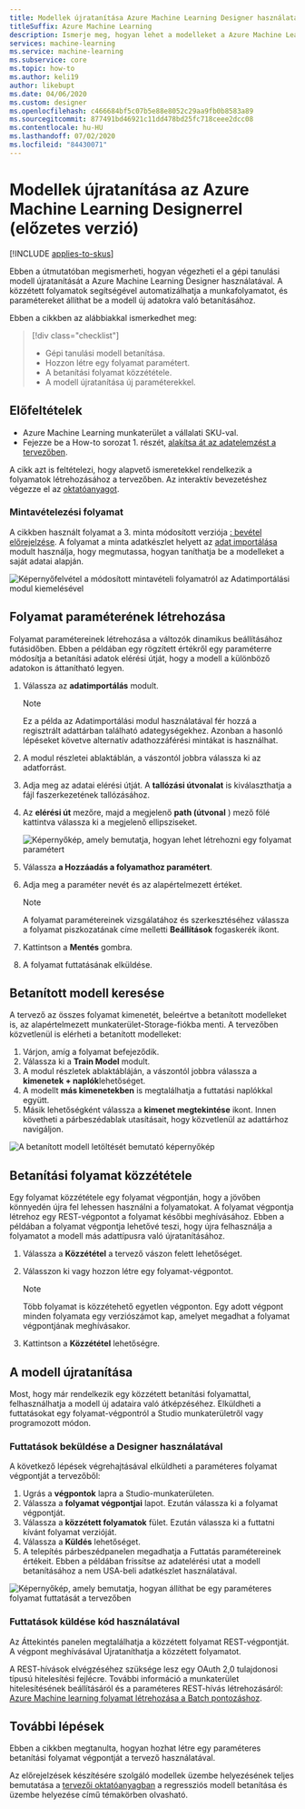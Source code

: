 ```yaml
---
title: Modellek újratanítása Azure Machine Learning Designer használatával (előzetes verzió)
titleSuffix: Azure Machine Learning
description: Ismerje meg, hogyan lehet a modelleket a Azure Machine Learning Designerben (előzetes verzió) közzétett folyamatokkal áttanítani.
services: machine-learning
ms.service: machine-learning
ms.subservice: core
ms.topic: how-to
ms.author: keli19
author: likebupt
ms.date: 04/06/2020
ms.custom: designer
ms.openlocfilehash: c466684bf5c07b5e88e8052c29aa9fb0b8583a89
ms.sourcegitcommit: 877491bd46921c11dd478bd25fc718ceee2dcc08
ms.contentlocale: hu-HU
ms.lasthandoff: 07/02/2020
ms.locfileid: "84430071"
---
```

# <a name="retrain-models-with-azure-machine-learning-designer-preview"></a>Modellek újratanítása az Azure Machine Learning Designerrel (előzetes verzió)
[!INCLUDE [applies-to-skus](../../includes/aml-applies-to-enterprise-sku.md)]

Ebben a útmutatóban megismerheti, hogyan végezheti el a gépi tanulási modell újratanítását a Azure Machine Learning Designer használatával. A közzétett folyamatok segítségével automatizálhatja a munkafolyamatot, és paramétereket állíthat be a modell új adatokra való betanításához. 

Ebben a cikkben az alábbiakkal ismerkedhet meg:

> [!div class="checklist"]
> * Gépi tanulási modell betanítása.
> * Hozzon létre egy folyamat paramétert.
> * A betanítási folyamat közzététele.
> * A modell újratanítása új paraméterekkel.

## <a name="prerequisites"></a>Előfeltételek

* Azure Machine Learning munkaterület a vállalati SKU-val.
* Fejezze be a How-to sorozat 1. részét, [alakítsa át az adatelemzést a tervezőben](how-to-designer-transform-data.md).

A cikk azt is feltételezi, hogy alapvető ismeretekkel rendelkezik a folyamatok létrehozásához a tervezőben. Az interaktív bevezetéshez végezze el az [oktatóanyagot](tutorial-designer-automobile-price-train-score.md). 

### <a name="sample-pipeline"></a>Mintavételezési folyamat

A cikkben használt folyamat a 3. minta módosított verziója [: bevétel előrejelzése](samples-designer.md#classification). A folyamat a minta adatkészlet helyett az [adat importálása](algorithm-module-reference/import-data.md) modult használja, hogy megmutassa, hogyan taníthatja be a modelleket a saját adatai alapján.

![Képernyőfelvétel a módosított mintavételi folyamatról az Adatimportálási modul kiemelésével](./media/how-to-retrain-designer/modified-sample-pipeline.png)

## <a name="create-a-pipeline-parameter"></a>Folyamat paraméterének létrehozása

Folyamat paramétereinek létrehozása a változók dinamikus beállításához futásidőben. Ebben a példában egy rögzített értékről egy paraméterre módosítja a betanítási adatok elérési útját, hogy a modell a különböző adatokon is áttanítható legyen.

1. Válassza az **adatimportálás** modult.

    > [!NOTE]
    > Ez a példa az Adatimportálási modul használatával fér hozzá a regisztrált adattárban található adategységekhez. Azonban a hasonló lépéseket követve alternatív adathozzáférési mintákat is használhat.

1. A modul részletei ablaktáblán, a vászontól jobbra válassza ki az adatforrást.

1. Adja meg az adatai elérési útját. A **tallózási útvonalat** is kiválaszthatja a fájl faszerkezetének tallózásához. 

1. Az **elérési út** mezőre, majd a megjelenő **path (útvonal** ) mező fölé kattintva válassza ki a megjelenő ellipsziseket.

    ![Képernyőkép, amely bemutatja, hogyan lehet létrehozni egy folyamat paramétert](media/how-to-retrain-designer/add-pipeline-parameter.png)

1. Válassza **a Hozzáadás a folyamathoz paramétert**.

1. Adja meg a paraméter nevét és az alapértelmezett értéket.

   > [!NOTE]
   > A folyamat paramétereinek vizsgálatához és szerkesztéséhez válassza a folyamat piszkozatának címe melletti **Beállítások** fogaskerék ikont. 

1. Kattintson a **Mentés** gombra.

1. A folyamat futtatásának elküldése.

## <a name="find-a-trained-model"></a>Betanított modell keresése

A tervező az összes folyamat kimenetét, beleértve a betanított modelleket is, az alapértelmezett munkaterület-Storage-fiókba menti. A tervezőben közvetlenül is elérheti a betanított modelleket:

1. Várjon, amíg a folyamat befejeződik.
1. Válassza ki a **Train Model** modult.
1. A modul részletek ablaktábláján, a vászontól jobbra válassza a **kimenetek + naplók**lehetőséget.
1. A modellt **más kimenetekben** is megtalálhatja a futtatási naplókkal együtt.
1. Másik lehetőségként válassza a **kimenet megtekintése** ikont. Innen követheti a párbeszédablak utasításait, hogy közvetlenül az adattárhoz navigáljon. 

![A betanított modell letöltését bemutató képernyőkép](./media/how-to-retrain-designer/trained-model-view-output.png)

## <a name="publish-a-training-pipeline"></a>Betanítási folyamat közzététele

Egy folyamat közzététele egy folyamat végpontján, hogy a jövőben könnyedén újra fel lehessen használni a folyamatokat. A folyamat végpontja létrehoz egy REST-végpontot a folyamat későbbi meghívásához. Ebben a példában a folyamat végpontja lehetővé teszi, hogy újra felhasználja a folyamatot a modell más adattípusra való újratanításához.

1. Válassza a **Közzététel** a tervező vászon felett lehetőséget.
1. Válasszon ki vagy hozzon létre egy folyamat-végpontot.

   > [!NOTE]
   > Több folyamat is közzétehető egyetlen végponton. Egy adott végpont minden folyamata egy verziószámot kap, amelyet megadhat a folyamat végpontjának meghívásakor.

1. Kattintson a **Közzététel** lehetőségre.

## <a name="retrain-your-model"></a>A modell újratanítása

Most, hogy már rendelkezik egy közzétett betanítási folyamattal, felhasználhatja a modell új adataira való átképzéséhez. Elküldheti a futtatásokat egy folyamat-végpontról a Studio munkaterületről vagy programozott módon.

### <a name="submit-runs-by-using-the-designer"></a>Futtatások beküldése a Designer használatával

A következő lépések végrehajtásával elküldheti a paraméteres folyamat végpontját a tervezőből:

1. Ugrás a **végpontok** lapra a Studio-munkaterületen.
1. Válassza a **folyamat végpontjai** lapot. Ezután válassza ki a folyamat végpontját.
1. Válassza a **közzétett folyamatok** fület. Ezután válassza ki a futtatni kívánt folyamat verzióját.
1. Válassza a **Küldés** lehetőséget.
1. A telepítés párbeszédpanelen megadhatja a Futtatás paramétereinek értékeit. Ebben a példában frissítse az adatelérési utat a modell betanításához a nem USA-beli adatkészlet használatával.

![Képernyőkép, amely bemutatja, hogyan állíthat be egy paraméteres folyamat futtatását a tervezőben](./media/how-to-retrain-designer/published-pipeline-run.png)

### <a name="submit-runs-by-using-code"></a>Futtatások küldése kód használatával

Az Áttekintés panelen megtalálhatja a közzétett folyamat REST-végpontját. A végpont meghívásával Újrataníthatja a közzétett folyamatot.

A REST-hívások elvégzéséhez szüksége lesz egy OAuth 2,0 tulajdonosi típusú hitelesítési fejlécre. További információ a munkaterület hitelesítésének beállításáról és a paraméteres REST-hívás létrehozásáról: [Azure Machine learning folyamat létrehozása a Batch pontozáshoz](tutorial-pipeline-batch-scoring-classification.md#publish-and-run-from-a-rest-endpoint).

## <a name="next-steps"></a>További lépések

Ebben a cikkben megtanulta, hogyan hozhat létre egy paraméteres betanítási folyamat végpontját a tervező használatával.

Az előrejelzések készítésére szolgáló modellek üzembe helyezésének teljes bemutatása a [tervezői oktatóanyagban](tutorial-designer-automobile-price-train-score.md) a regressziós modell betanítása és üzembe helyezése című témakörben olvasható.

